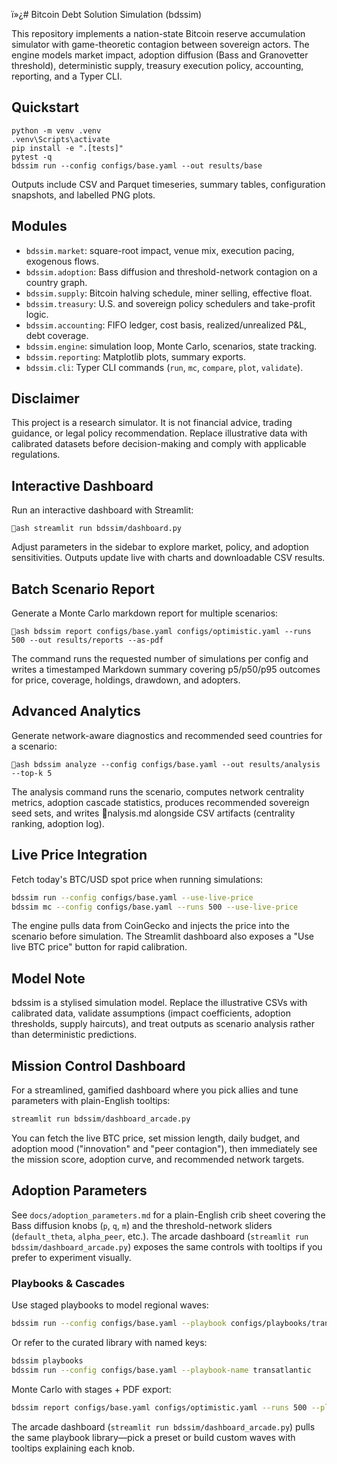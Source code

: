 ï»¿# Bitcoin Debt Solution Simulation (bdssim)

This repository implements a nation-state Bitcoin reserve accumulation simulator with game-theoretic contagion between sovereign actors. The engine models market impact, adoption diffusion (Bass and Granovetter threshold), deterministic supply, treasury execution policy, accounting, reporting, and a Typer CLI.

## Quickstart

```
python -m venv .venv
.venv\Scripts\activate
pip install -e ".[tests]"
pytest -q
bdssim run --config configs/base.yaml --out results/base
```

Outputs include CSV and Parquet timeseries, summary tables, configuration snapshots, and labelled PNG plots.

## Modules

- `bdssim.market`: square-root impact, venue mix, execution pacing, exogenous flows.
- `bdssim.adoption`: Bass diffusion and threshold-network contagion on a country graph.
- `bdssim.supply`: Bitcoin halving schedule, miner selling, effective float.
- `bdssim.treasury`: U.S. and sovereign policy schedulers and take-profit logic.
- `bdssim.accounting`: FIFO ledger, cost basis, realized/unrealized P&L, debt coverage.
- `bdssim.engine`: simulation loop, Monte Carlo, scenarios, state tracking.
- `bdssim.reporting`: Matplotlib plots, summary exports.
- `bdssim.cli`: Typer CLI commands (`run`, `mc`, `compare`, `plot`, `validate`).

## Disclaimer

This project is a research simulator. It is not financial advice, trading guidance, or legal policy recommendation. Replace illustrative data with calibrated datasets before decision-making and comply with applicable regulations.

## Interactive Dashboard
Run an interactive dashboard with Streamlit:

`ash
streamlit run bdssim/dashboard.py
`

Adjust parameters in the sidebar to explore market, policy, and adoption sensitivities. Outputs update live with charts and downloadable CSV results.


## Batch Scenario Report
Generate a Monte Carlo markdown report for multiple scenarios:

`ash
bdssim report configs/base.yaml configs/optimistic.yaml --runs 500 --out results/reports --as-pdf
`

The command runs the requested number of simulations per config and writes a timestamped Markdown summary covering p5/p50/p95 outcomes for price, coverage, holdings, drawdown, and adopters.


## Advanced Analytics
Generate network-aware diagnostics and recommended seed countries for a scenario:

`ash
bdssim analyze --config configs/base.yaml --out results/analysis --top-k 5
`

The analysis command runs the scenario, computes network centrality metrics, adoption cascade statistics, produces recommended sovereign seed sets, and writes nalysis.md alongside CSV artifacts (centrality ranking, adoption log).

## Live Price Integration
Fetch today's BTC/USD spot price when running simulations:

```bash
bdssim run --config configs/base.yaml --use-live-price
bdssim mc --config configs/base.yaml --runs 500 --use-live-price
```

The engine pulls data from CoinGecko and injects the price into the scenario before simulation. The Streamlit dashboard also exposes a "Use live BTC price" button for rapid calibration.

## Model Note
bdssim is a stylised simulation model. Replace the illustrative CSVs with calibrated data, validate assumptions (impact coefficients, adoption thresholds, supply haircuts), and treat outputs as scenario analysis rather than deterministic predictions.
## Mission Control Dashboard
For a streamlined, gamified dashboard where you pick allies and tune parameters with plain-English tooltips:

```bash
streamlit run bdssim/dashboard_arcade.py
```

You can fetch the live BTC price, set mission length, daily budget, and adoption mood ("innovation" and "peer contagion"), then immediately see the mission score, adoption curve, and recommended network targets.
## Adoption Parameters
See `docs/adoption_parameters.md` for a plain-English crib sheet covering the Bass diffusion knobs (`p`, `q`, `m`) and the threshold-network sliders (`default_theta`, `alpha_peer`, etc.). The arcade dashboard (`streamlit run bdssim/dashboard_arcade.py`) exposes the same controls with tooltips if you prefer to experiment visually.

### Playbooks & Cascades
Use staged playbooks to model regional waves:

```bash
bdssim run --config configs/base.yaml --playbook configs/playbooks/transatlantic.yaml --use-live-price
```

Or refer to the curated library with named keys:

```bash
bdssim playbooks
bdssim run --config configs/base.yaml --playbook-name transatlantic
```

Monte Carlo with stages + PDF export:

```bash
bdssim report configs/base.yaml configs/optimistic.yaml --runs 500 --playbook-name eastward --as-pdf
```

The arcade dashboard (`streamlit run bdssim/dashboard_arcade.py`) pulls the same playbook library—pick a preset or build custom waves with tooltips explaining each knob.



